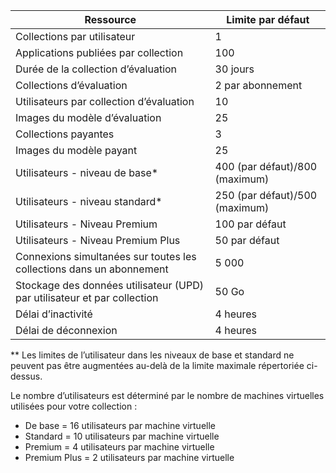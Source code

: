 
| Ressource | Limite par défaut |
| --- | --- |
| Collections par utilisateur |1 |
| Applications publiées par collection |100 |
| Durée de la collection d’évaluation |30 jours |
| Collections d’évaluation |2 par abonnement |
| Utilisateurs par collection d’évaluation |10 |
| Images du modèle d’évaluation |25 |
| Collections payantes |3 |
| Images du modèle payant |25 |
| Utilisateurs - niveau de base* |400 (par défaut)/800 (maximum) |
| Utilisateurs - niveau standard* |250 (par défaut)/500 (maximum) |
| Utilisateurs - Niveau Premium |100 par défaut |
| Utilisateurs - Niveau Premium Plus |50 par défaut |
| Connexions simultanées sur toutes les collections dans un abonnement |5 000 |
| Stockage des données utilisateur (UPD) par utilisateur et par collection |50 Go |
| Délai d’inactivité |4 heures |
| Délai de déconnexion |4 heures |

** Les limites de l’utilisateur dans les niveaux de base et standard ne peuvent pas être augmentées au-delà de la limite maximale répertoriée ci-dessus.

Le nombre d’utilisateurs est déterminé par le nombre de machines virtuelles utilisées pour votre collection :

* De base = 16 utilisateurs par machine virtuelle
* Standard = 10 utilisateurs par machine virtuelle
* Premium = 4 utilisateurs par machine virtuelle
* Premium Plus = 2 utilisateurs par machine virtuelle

